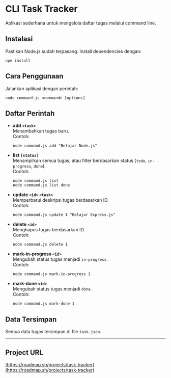 # CLI Task Tracker

Aplikasi sederhana untuk mengelola daftar tugas melalui command line.

## Instalasi

Pastikan Node.js sudah terpasang. Install dependencies dengan:

```
npm install
```

## Cara Penggunaan

Jalankan aplikasi dengan perintah:

```
node command.js <command> [options]
```

## Daftar Perintah

- **add `<task>`**  
  Menambahkan tugas baru.  
  Contoh:  
  ```
  node command.js add "Belajar Node.js"
  ```

- **list `[status]`**  
  Menampilkan semua tugas, atau filter berdasarkan status (`todo`, `in-progress`, `done`).  
  Contoh:  
  ```
  node command.js list
  node command.js list done
  ```

- **update `<id>` `<task>`**  
  Memperbarui deskripsi tugas berdasarkan ID.  
  Contoh:  
  ```
  node command.js update 1 "Belajar Express.js"
  ```

- **delete `<id>`**  
  Menghapus tugas berdasarkan ID.  
  Contoh:  
  ```
  node command.js delete 1
  ```

- **mark-in-progress `<id>`**  
  Mengubah status tugas menjadi `in-progress`.  
  Contoh:  
  ```
  node command.js mark-in-progress 1
  ```

- **mark-done `<id>`**  
  Mengubah status tugas menjadi `done`.  
  Contoh:  
  ```
  node command.js mark-done 1
  ```

## Data Tersimpan

Semua data tugas tersimpan di file `task.json`.

---

## Project URL

[https://roadmap.sh/projects/task-tracker](https://roadmap.sh/projects/task-tracker)